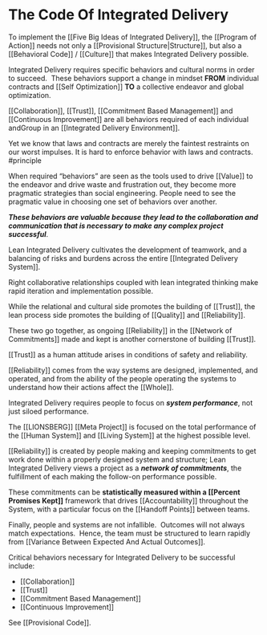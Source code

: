 # The Code Of Integrated Delivery

To implement the [[Five Big Ideas of Integrated Delivery]], the [[Program of Action]] needs not only a [[Provisional Structure|Structure]], but also a [[Behavioral Code]] / [[Culture]] that makes Integrated Delivery possible. 

Integrated Delivery requires specific behaviors and cultural norms in order to succeed.  These behaviors support a change in mindset **FROM** individual contracts and [[Self Optimization]] **TO** a collective endeavor and global optimization.  

[[Collaboration]], [[Trust]], [[Commitment Based Management]] and [[Continuous Improvement]] are all behaviors required of each individual andGroup in an [[Integrated Delivery Environment]].  

Yet we know that laws and contracts are merely the faintest restraints on our worst impulses. It is hard to enforce behavior with laws and contracts. #principle 

When required “behaviors” are seen as the tools used to drive [[Value]] to the endeavor and drive waste and frustration out, they become more pragmatic strategies than social engineering. People need to see the pragmatic value in choosing one set of behaviors over another.

**_These behaviors are valuable because they lead to the collaboration and communication that is necessary to make any complex project successful_**.

Lean Integrated Delivery cultivates the development of teamwork, and a balancing of risks and burdens across the entire [[Integrated Delivery System]]. 

Right collaborative relationships coupled with lean integrated thinking make rapid iteration and implementation possible. 

While the relational and cultural side promotes the building of [[Trust]], the lean process side promotes the building of [[Quality]] and [[Reliability]]. 

These two go together, as ongoing [[Reliability]] in the [[Network of Commitments]] made and kept is another cornerstone of building [[Trust]]. 

[[Trust]] as a human attitude arises in conditions of safety and reliability. 

[[Reliability]] comes from the way systems are designed, implemented, and operated, and from the ability of the people operating the systems to understand how their actions affect the [[Whole]]. 

Integrated Delivery requires people to focus on **_system performance_**, not just siloed performance.  

The [[LIONSBERG]] [[Meta Project]] is focused on the total performance of the [[Human System]] and [[Living System]] at the highest possible level. 

[[Reliability]] is created by people making and keeping commitments to get work done within a properly designed system and structure; Lean Integrated Delivery views a project as a **_network of commitments_**, the fulfillment of each making the follow-on performance possible.

These commitments can be **statistically measured within a [[Percent Promises Kept]]** framework that drives [[Accountability]] throughout the System, with a particular focus on the [[Handoff Points]] between teams.

Finally, people and systems are not infallible.  Outcomes will not always match expectations.  Hence, the team must be structured to learn rapidly from [[Variance Between Expected And Actual Outcomes]]. 

Critical behaviors necessary for Integrated Delivery to be successful include:

-   [[Collaboration]]
-   [[Trust]]
-   [[Commitment Based Management]]
-   [[Continuous Improvement]]

See [[Provisional Code]]. 